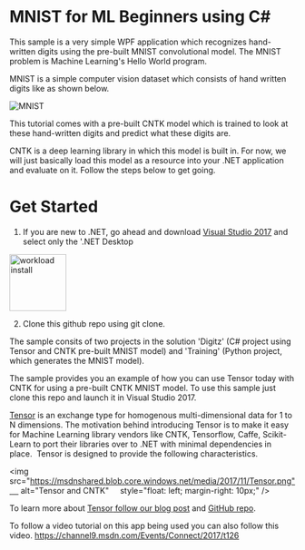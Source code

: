 # MNIST for ML Beginners using C#
  
This sample is a very simple WPF application which recognizes hand-written digits using the pre-built MNIST convolutional model. The MNIST problem is Machine Learning's Hello World program. 

MNIST is a simple computer vision dataset which consists of hand written digits like as shown below. 

<img src=https://msdnshared.blob.core.windows.net/media/2017/11/MNIST.png  alt="MNIST" />

This tutorial comes with a pre-built CNTK model which is trained to look at these hand-written digits and predict what these digits are. 

CNTK is a deep learning library in which this model is built in. For now, we will just basically load this model as a resource into your .NET application and evaluate on it.  Follow the steps below to get going. 

# Get Started 
1. If you are new to .NET, go ahead and download [Visual Studio 2017](https://www.visualstudio.com/thank-you-downloading-visual-studio/?sku=Community&rel=15) and select only the '.NET Desktop 

<img src=https://msdnshared.blob.core.windows.net/media/2017/11/dotnetdesktop.png alt="workload install" width="100" hieght="80"/>

2. Clone this github repo using git clone. 

The sample consits of two projects in the solution 'Digitz' (C# project using Tensor<T> and CNTK pre-built MNIST model) and 'Training' (Python project, which generates the MNIST model). 

The sample provides you an example of how you can use Tensor<T> today with CNTK for using a pre-built CNTK MNIST model. To use this sample just clone this repo and launch it in Visual Studio 2017.

[Tensor<T>](https://blogs.msdn.microsoft.com/dotnet/2017/11/15/introducing-tensor-for-machine-learning-and-ai-libraries) is an exchange type for homogenous multi-dimensional data for 1 to N dimensions. The motivation behind introducing Tensor<T> is to make it easy for Machine Learning library vendors like CNTK, Tensorflow, Caffe, Scikit-Learn to port their libraries over to .NET with minimal dependencies in place.  Tensor<T> is designed to provide the following characteristics.

<img src="https://msdnshared.blob.core.windows.net/media/2017/11/Tensor.png"     alt="Tensor<T> and CNTK"     style="float: left; margin-right: 10px;" />

To learn more about [Tensor<T> follow our blog post](https://blogs.msdn.microsoft.com/dotnet/2017/11/15/introducing-tensor-for-machine-learning-and-ai-libraries) and [GitHub repo](https://github.com/dotnet/corefxlab/tree/master/src/System.Numerics.Tensors). 
  
To follow a video tutorial on this app being used you can also follow this video. 
https://channel9.msdn.com/Events/Connect/2017/t126


  
  
  
  



